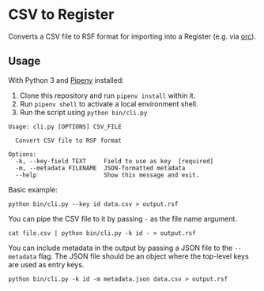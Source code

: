 # CSV to Register
Converts a CSV file to RSF format for importing into a Register
(e.g. via [orc][orc]).

## Usage
With Python 3 and [Pipenv][pipenv] installed:

1. Clone this repository and run `pipenv install` within it.
2. Run `pipenv shell` to activate a local environment shell.
3. Run the script using `python bin/cli.py`

```
Usage: cli.py [OPTIONS] CSV_FILE

  Convert CSV file to RSF format

Options:
  -k, --key-field TEXT     Field to use as key  [required]
  -m, --metadata FILENAME  JSON-formatted metadata
  --help                   Show this message and exit.
```

Basic example:

```
python bin/cli.py --key id data.csv > output.rsf
```

You can pipe the CSV file to it by passing `-` as the file name argument.

```
cat file.csv | python bin/cli.py -k id - > output.rsf
```

You can include metadata in the output by passing a JSON file to the `--metadata` flag. The JSON file should be an object where the top-level keys are used as entry keys. 

```
python bin/cli.py -k id -m metadata.json data.csv > output.rsf
```

[orc]: https://github.com/register-dynamics/orc
[pipenv]: https://pipenv.readthedocs.io/en/latest/
